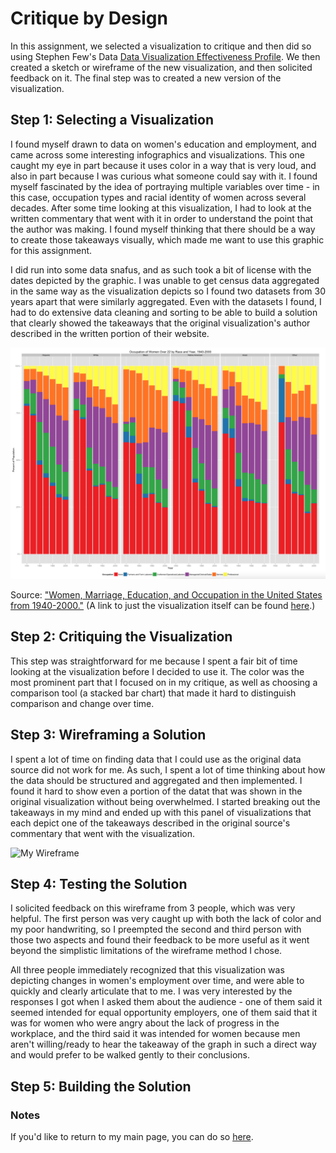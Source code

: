# Critique by Design
In this assignment, we selected a visualization to critique and then did so using Stephen Few's Data [Data Visualization Effectiveness Profile](http://www.perceptualedge.com/articles/visual_business_intelligence/data_visualization_effectiveness_profile.pdf). We then created a sketch or wireframe of the new visualization, and then solicited feedback on it. The final step was to created a new version of the visualization.

## Step 1: Selecting a Visualization
I found myself drawn to data on women's education and employment, and came across some interesting infographics and visualizations. This one caught my eye in part because it uses color in a way that is very loud, and also in part because I was curious what someone could say with it. I found myself fascinated by the idea of portraying multiple variables over time - in this case, occupation types and racial identity of women across several decades. After some time looking at this visualization, I had to look at the written commentary that went with it in order to understand the point that the author was making. I found myself thinking that there should be a way to create those takeaways visually, which made me want to use this graphic for this assignment.

I did run into some data snafus, and as such took a bit of license with the dates depicted by the graphic. I was unable to get census data aggregated in the same way as the visualization depicts so I found two datasets from 30 years apart that were similarly aggregated. Even with the datasets I found, I had to do extensive data cleaning and sorting to be able to build a solution that clearly showed the takeaways that the original visualization's author described in the written portion of their website.

![Women's Employment Viz](critique_viz.png)

Source: ["Women, Marriage, Education, and Occupation in the United States from 1940-2000."](https://journeys.dartmouth.edu/censushistory/2016/11/03/women-marriage-and-education-in-the-united-states-from-1940-2000/) (A link to just the visualization itself can be found [here](https://cpb-us-e1.wpmucdn.com/journeys.dartmouth.edu/dist/0/682/files/2016/11/occ2.png).)

## Step 2: Critiquing the Visualization
This step was straightforward for me because I spent a fair bit of time looking at the visualization before I decided to use it. The color was the most prominent part that I focused on in my critique, as well as choosing a comparison tool (a stacked bar chart) that made it hard to distinguish comparison and change over time.

## Step 3: Wireframing a Solution
I spent a lot of time on finding data that I could use as the original data source did not work for me. As such, I spent a lot of time thinking about how the data should be structured and aggregated and then implemented. I found it hard to show even a portion of the datat that was shown in the original visualization without being overwhelmed. I started breaking out the takeaways in my mind and ended up with this panel of visualizations that each depict one of the takeaways described in the original source's commentary that went with the visualization.

![My Wireframe](wireframe.jpeg)

## Step 4: Testing the Solution
 I solicited feedback on this wireframe from 3 people, which was very helpful. The first person was very caught up with both the lack of color and my poor handwriting, so I preempted the second and third person with those two aspects and found their feedback to be more useful as it went beyond the simplistic limitations of the wireframe method I chose.
 
 All three people immediately recognized that this visualization was depicting changes in women's employment over time, and were able to quickly and clearly articulate that to me. I was very interested by the responses I got when I asked them about the audience - one of them said it seemed intended for equal opportunity employers, one of them said that it was for women who were angry about the lack of progress in the workplace, and the third said it was intended for women because men aren't willing/ready to hear the takeaway of the graph in such a direct way and would prefer to be walked gently to their conclusions.

## Step 5: Building the Solution


### Notes
If you'd like to return to my main page, you can do so [here](/README.md).
